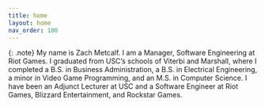 ```yaml
---
title: home
layout: home
nav_order: 100
---
```


{: .note}
My name is Zach Metcalf. I am a Manager, Software Engineering at Riot Games. I graduated from USC’s schools of Viterbi and Marshall, where I completed a B.S. in Business Administration, a B.S. in Electrical Engineering, a minor in Video Game Programming, and an M.S. in Computer Science. I have been an Adjunct Lecturer at USC and a Software Engineer at Riot Games, Blizzard Entertainment, and Rockstar Games.

<html>
  <body>
    <object data="/data/docs/zmetcalf_resume.pdf?#zoom=75&scrollbar=0&toolbar=0&navpanes=0" type="application/pdf" width="100%" height="800px">
    </object>
  </body>
</html>
